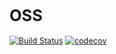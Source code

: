 # OSS
[![Build Status](https://travis-ci.com/giyeonYu/OSS.svg?branch=master)](https://travis-ci.com/giyeonYu/OSS)
[![codecov](https://codecov.io/gh/giyeonYu/OSS/branch/master/graph/badge.svg?token=5D19N2XADT)](https://codecov.io/gh/giyeonYu/OSS)
